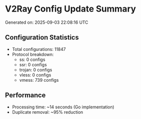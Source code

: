 # V2Ray Config Update Summary
Generated on: 2025-09-03 22:08:16 UTC

## Configuration Statistics
- Total configurations: 11847
- Protocol breakdown:
  - ss: 0 configs
  - ssr: 0 configs
  - trojan: 0 configs
  - vless: 0 configs
  - vmess: 739 configs

## Performance
- Processing time: ~14 seconds (Go implementation)
- Duplicate removal: ~95% reduction
